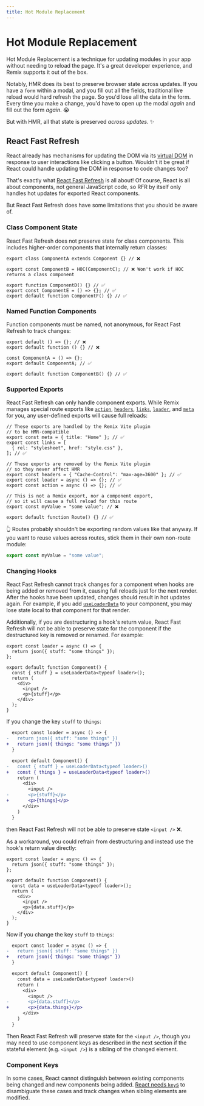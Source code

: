 ```yaml
---
title: Hot Module Replacement
---
```


# Hot Module Replacement

Hot Module Replacement is a technique for updating modules in your app without needing to reload the page.
It's a great developer experience, and Remix supports it out of the box.

Notably, HMR does its best to preserve browser state across updates.
If you have a `form` within a modal, and you fill out all the fields, traditional live reload would hard refresh the page.
So you'd lose all the data in the form.
Every time you make a change, you'd have to open up the modal _again_ and fill out the form _again_. 😭

But with HMR, all that state is preserved _across updates_. ✨

## React Fast Refresh

React already has mechanisms for updating the DOM via its [virtual DOM][virtual-dom] in response to user interactions like clicking a button.
Wouldn't it be great if React could handle updating the DOM in response to code changes too?

That's exactly what [React Fast Refresh][react-refresh] is all about!
Of course, React is all about components, not general JavaScript code, so RFR by itself only handles hot updates for exported React components.

But React Fast Refresh does have some limitations that you should be aware of.

### Class Component State

React Fast Refresh does not preserve state for class components.
This includes higher-order components that internally return classes:

```tsx
export class ComponentA extends Component {} // ❌

export const ComponentB = HOC(ComponentC); // ❌ Won't work if HOC returns a class component

export function ComponentD() {} // ✅
export const ComponentE = () => {}; // ✅
export default function ComponentF() {} // ✅
```

### Named Function Components

Function components must be named, not anonymous, for React Fast Refresh to track changes:

```tsx
export default () => {}; // ❌
export default function () {} // ❌

const ComponentA = () => {};
export default ComponentA; // ✅

export default function ComponentB() {} // ✅
```

### Supported Exports

React Fast Refresh can only handle component exports. While Remix manages special route exports like [`action`][action], [`headers`][headers], [`links`][links], [`loader`][loader], and [`meta`][meta] for you, any user-defined exports will cause full reloads:

```tsx
// These exports are handled by the Remix Vite plugin
// to be HMR-compatible
export const meta = { title: "Home" }; // ✅
export const links = [
  { rel: "stylesheet", href: "style.css" },
]; // ✅

// These exports are removed by the Remix Vite plugin
// so they never affect HMR
export const headers = { "Cache-Control": "max-age=3600" }; // ✅
export const loader = async () => {}; // ✅
export const action = async () => {}; // ✅

// This is not a Remix export, nor a component export,
// so it will cause a full reload for this route
export const myValue = "some value"; // ❌

export default function Route() {} // ✅
```

👆 Routes probably shouldn't be exporting random values like that anyway.
If you want to reuse values across routes, stick them in their own non-route module:

```ts filename=my-custom-value.ts
export const myValue = "some value";
```

### Changing Hooks

React Fast Refresh cannot track changes for a component when hooks are being added or removed from it, causing full reloads just for the next render. After the hooks have been updated, changes should result in hot updates again. For example, if you add [`useLoaderData`][use-loader-data] to your component, you may lose state local to that component for that render.

Additionally, if you are destructuring a hook's return value, React Fast Refresh will not be able to preserve state for the component if the destructured key is removed or renamed.
For example:

```tsx
export const loader = async () => {
  return json({ stuff: "some things" });
};

export default function Component() {
  const { stuff } = useLoaderData<typeof loader>();
  return (
    <div>
      <input />
      <p>{stuff}</p>
    </div>
  );
}
```

If you change the key `stuff` to `things`:

```diff
  export const loader = async () => {
-   return json({ stuff: "some things" })
+   return json({ things: "some things" })
  }

  export default Component() {
-   const { stuff } = useLoaderData<typeof loader>()
+   const { things } = useLoaderData<typeof loader>()
    return (
      <div>
        <input />
-       <p>{stuff}</p>
+       <p>{things}</p>
      </div>
    )
  }
```

then React Fast Refresh will not be able to preserve state `<input />` ❌.

As a workaround, you could refrain from destructuring and instead use the hook's return value directly:

```tsx
export const loader = async () => {
  return json({ stuff: "some things" });
};

export default function Component() {
  const data = useLoaderData<typeof loader>();
  return (
    <div>
      <input />
      <p>{data.stuff}</p>
    </div>
  );
}
```

Now if you change the key `stuff` to `things`:

```diff
  export const loader = async () => {
-   return json({ stuff: "some things" })
+   return json({ things: "some things" })
  }

  export default Component() {
    const data = useLoaderData<typeof loader>()
    return (
      <div>
        <input />
-       <p>{data.stuff}</p>
+       <p>{data.things}</p>
      </div>
    )
  }
```

Then React Fast Refresh will preserve state for the `<input />`, though you may need to use component keys as described in the next section if the stateful element (e.g. `<input />`) is a sibling of the changed element.

### Component Keys

In some cases, React cannot distinguish between existing components being changed and new components being added. [React needs `key`s][react-keys] to disambiguate these cases and track changes when sibling elements are modified.

[virtual-dom]: https://reactjs.org/docs/faq-internals.html#what-is-the-virtual-dom
[react-refresh]: https://github.com/facebook/react/tree/main/packages/react-refresh
[action]: ../route/action
[headers]: ../route/headers
[links]: ../route/links
[loader]: ../route/loader
[meta]: ../route/meta
[use-loader-data]: ../hooks/use-loader-data
[react-keys]: https://react.dev/learn/rendering-lists#why-does-react-need-keys
